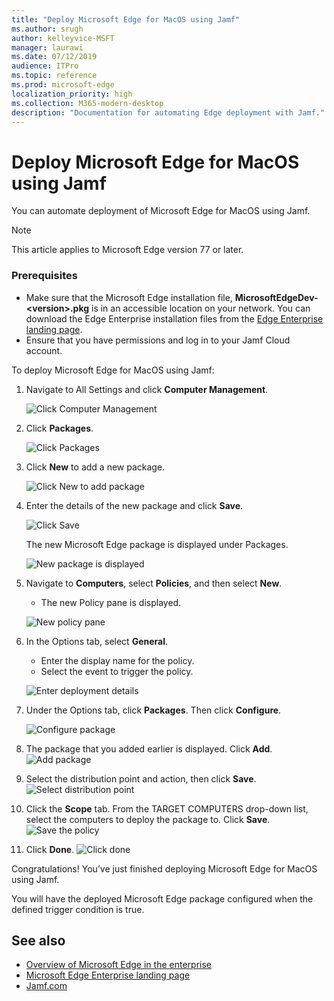 ```yaml
---
title: "Deploy Microsoft Edge for MacOS using Jamf"
ms.author: srugh
author: kelleyvice-MSFT
manager: laurawi
ms.date: 07/12/2019
audience: ITPro
ms.topic: reference
ms.prod: microsoft-edge
localization_priority: high
ms.collection: M365-modern-desktop
description: "Documentation for automating Edge deployment with Jamf."
---
```


# Deploy Microsoft Edge for MacOS using Jamf

You can automate deployment of Microsoft Edge for MacOS using Jamf.

> [!NOTE]
> This article applies to Microsoft Edge version 77 or later.

### Prerequisites

- Make sure that the Microsoft Edge installation file, **MicrosoftEdgeDev-\<version\>.pkg** is in an accessible location on your network. You can download the Edge Enterprise installation files from the [Edge Enterprise landing page](https://aka.ms/EdgeEnterprise).
- Ensure that you have permissions and log in to your Jamf Cloud account.

To deploy Microsoft Edge for MacOS using Jamf:

1. Navigate to All Settings and click **Computer Management**.

    ![Click Computer Management](./media/mac-deploy/mac-1.png)

2. Click **Packages**.

    ![Click Packages](./media/mac-deploy/mac-2.png)

3. Click **New** to add a new package.

    ![Click New to add package](./media/mac-deploy/mac-3.png)

4. Enter the details of the new package and click **Save**.

    ![Click Save](./media/mac-deploy/mac-4.png)

    The new Microsoft Edge package is displayed under Packages.

    ![New package is displayed](./media/mac-deploy/mac-4a.png)

5. Navigate to **Computers**, select **Policies**, and then select **New**.
    - The new Policy pane is displayed.

    ![New policy pane](./media/mac-deploy/mac-5.png)

6. In the Options tab, select **General**.
    - Enter the display name for the policy.
    - Select the event to trigger the policy.

    ![Enter deployment details](./media/mac-deploy/mac-6.png)

7. Under the Options tab, click **Packages**. Then click **Configure**.

    ![Configure package](./media/mac-deploy/mac-7.png)

8. The package that you added earlier is displayed. Click **Add**.
    ![Add package](./media/mac-deploy/mac-8.png)

9. Select the distribution point and action, then click **Save**.
    ![Select distribution point](./media/mac-deploy/mac-9.png)

10. Click the **Scope** tab. From the TARGET COMPUTERS drop-down list, select the computers to deploy the package to. Click **Save**.
    ![Save the policy](./media/mac-deploy/mac-10.png)

11. Click **Done**.
    ![Click done](./media/mac-deploy/mac-11.png)

Congratulations! You’ve just finished deploying Microsoft Edge for MacOS using Jamf.

You will have the deployed Microsoft Edge package configured when the defined trigger condition is true.

## See also

- [Overview of Microsoft Edge in the enterprise](overview-edge-in-the-enterprise.md)
- [Microsoft Edge Enterprise landing page](https://aka.ms/EdgeEnterprise)
- [Jamf.com](https://www.jamf.com/)

